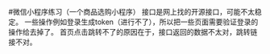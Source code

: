 #微信小程序练习（一个商品选购小程序）
接口是网上找的开源接口，可能不太稳定。
一些操作例如登录生成token（进行不了），所以把一些页面需要验证登录的操作给去掉了。
首页点击跳转不了的原因在于，接口返回的数据不太对，跳转链接不对。
